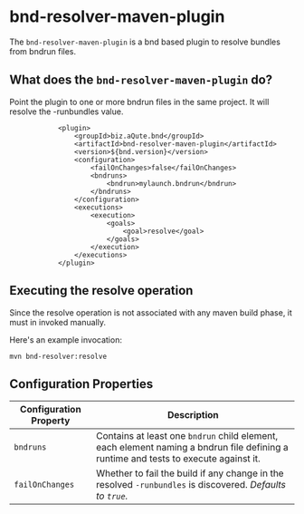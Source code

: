 # bnd-resolver-maven-plugin

The `bnd-resolver-maven-plugin` is a bnd based plugin to resolve bundles from bndrun files.

## What does the `bnd-resolver-maven-plugin` do?

Point the plugin to one or more bndrun files in the same project. It will resolve the -runbundles value.

```
            <plugin>
                <groupId>biz.aQute.bnd</groupId>
                <artifactId>bnd-resolver-maven-plugin</artifactId>
                <version>${bnd.version}</version>
                <configuration>
                    <failOnChanges>false</failOnChanges>
                    <bndruns>
                        <bndrun>mylaunch.bndrun</bndrun>
                    </bndruns>
                </configuration>
                <executions>
                    <execution>
                        <goals>
                            <goal>resolve</goal>
                        </goals>
                    </execution>
                </executions>
            </plugin>
```

## Executing the resolve operation

Since the resolve operation is not associated with any maven build phase, it must in invoked manually.

Here's an example invocation:
```
mvn bnd-resolver:resolve
```

## Configuration Properties

|Configuration Property | Description |
| ---                   | ---         |
|`bndruns`              | Contains at least one `bndrun` child element, each element naming a bndrun file defining a runtime and tests to execute against it.|
|`failOnChanges`        | Whether to fail the build if any change in the resolved `-runbundles` is discovered. _Defaults to `true`._|


